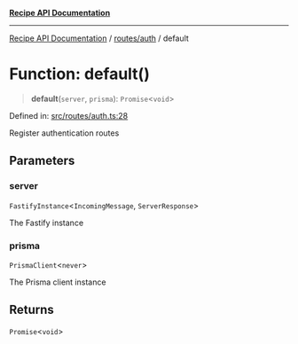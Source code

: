 [**Recipe API Documentation**](../../../README.md)

***

[Recipe API Documentation](../../../modules.md) / [routes/auth](../README.md) / default

# Function: default()

> **default**(`server`, `prisma`): `Promise`\<`void`\>

Defined in: [src/routes/auth.ts:28](https://github.com/arniber21/hackNYU-backend/blob/41dfafae9a025c928f718d5b479421bfcaba11bf/src/routes/auth.ts#L28)

Register authentication routes

## Parameters

### server

`FastifyInstance`\<`IncomingMessage`, `ServerResponse`\>

The Fastify instance

### prisma

`PrismaClient`\<`never`\>

The Prisma client instance

## Returns

`Promise`\<`void`\>
